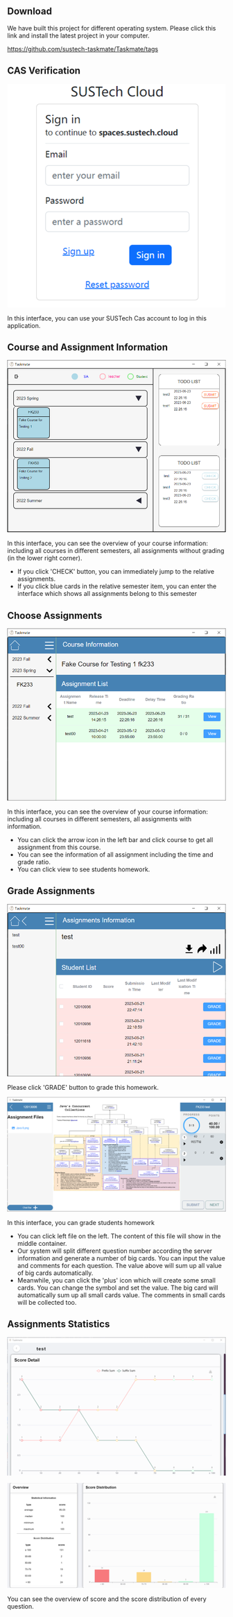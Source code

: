 ## Download

We have built this project for different operating system. Please click this link and install the latest project in your computer.

<https://github.com/sustech-taskmate/Taskmate/tags>

## CAS Verification

![img.png](./img.png)

In this interface, you can use your SUSTech Cas account to log in this application.

## Course and Assignment Information

![img_2.png](./img_2.png)

In this interface, you can see the overview of your course information:
including all courses in different semesters, all assignments without grading (in the lower right corner).
- If you click 'CHECK' button, you can immediately jump to the relative assignments.
- If you click blue cards in the relative semester item, you can enter the interface which shows all assignments belong to this semester


## Choose Assignments

![img_3.png](./img_3.png)

In this interface, you can see the overview of your course information:
including all courses in different semesters, all assignments with information.
- You can click the arrow icon in the left bar and click course to get all assignment from this course.
- You can see the information of all assignment including the time and grade ratio.
- You can click view to see students homework.

## Grade Assignments

![img_4.png](./img_4.png)

Please click 'GRADE' button to grade this homework.

![img_6.png](./img_6.png)

In this interface, you can grade students homework

- You can click left file on the left. The content of this file will show in the middle container.
- Our system will split different question number according the server information 
and generate a number of big cards. You can input the value and comments for each question. 
The value above will sum up all value of big cards automatically.
- Meanwhile, you can click the 'plus' icon which will create some small cards. 
You can change the symbol and set the value. The big card will automatically sum up all small cards value.
The comments in small cards will be collected too.

## Assignments Statistics

![img_8.png](./img_8.png)

![img.jpg](./img.jpg)

You can see the overview of score and the score distribution of every question.